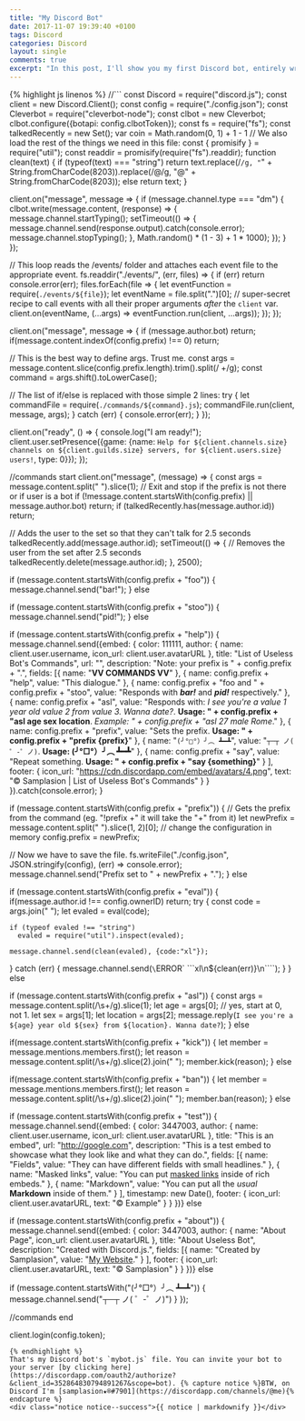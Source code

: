```yaml
---
title: "My Discord Bot"
date: 2017-11-07 19:39:40 +0100
tags: Discord
categories: Discord
layout: single
comments: true
excerpt: "In this post, I'll show you my first Discord bot, entirely written in JavaScript."
---
```

{% highlight js linenos %}
//```
const Discord = require("discord.js");
const client = new Discord.Client();
const config = require("./config.json");
const Cleverbot = require("cleverbot-node");
const clbot = new Cleverbot;
clbot.configure({botapi: config.clbotToken});
const fs = require("fs");
const talkedRecently = new Set();
var coin = Math.random(0, 1) + 1 - 1
// We also load the rest of the things we need in this file:
const { promisify } = require("util");
const readdir = promisify(require("fs").readdir);
function clean(text) {
  if (typeof(text) === "string")
    return text.replace(/`/g, "`" + String.fromCharCode(8203)).replace(/@/g, "@" + String.fromCharCode(8203));
  else
      return text;
}

client.on("message", message => {
  if (message.channel.type === "dm") {
    clbot.write(message.content, (response) => {
      message.channel.startTyping();
      setTimeout(() => {
        message.channel.send(response.output).catch(console.error);
        message.channel.stopTyping();
      }, Math.random() * (1 - 3) + 1 * 1000);
    });
  }
});

// This loop reads the /events/ folder and attaches each event file to the appropriate event.
fs.readdir("./events/", (err, files) => {
  if (err) return console.error(err);
  files.forEach(file => {
    let eventFunction = require(`./events/${file}`);
    let eventName = file.split(".")[0];
    // super-secret recipe to call events with all their proper arguments *after* the `client` var.
    client.on(eventName, (...args) => eventFunction.run(client, ...args));
  });
});

client.on("message", message => {
  if (message.author.bot) return;
  if(message.content.indexOf(config.prefix) !== 0) return;

  // This is the best way to define args. Trust me.
  const args = message.content.slice(config.prefix.length).trim().split(/ +/g);
  const command = args.shift().toLowerCase();

  // The list of if/else is replaced with those simple 2 lines:
  try {
    let commandFile = require(`./commands/${command}.js`);
    commandFile.run(client, message, args);
  } catch (err) {
    console.error(err);
  }
});

client.on("ready", () => {
  console.log("I am ready!");
  client.user.setPresence({game: {name: `Help for ${client.channels.size} channels on ${client.guilds.size} servers, for ${client.users.size} users!`, type: 0}});
});

//commands start
client.on("message", (message) => {
  const args = message.content.split(" ").slice(1);
  // Exit and stop if the prefix is not there or if user is a bot
  if (!message.content.startsWith(config.prefix) || message.author.bot) return;
  if (talkedRecently.has(message.author.id))
  return;

// Adds the user to the set so that they can't talk for 2.5 seconds
talkedRecently.add(message.author.id);
setTimeout(() => {
  // Removes the user from the set after 2.5 seconds
  talkedRecently.delete(message.author.id);
}, 2500);

  if (message.content.startsWith(config.prefix + "foo")) {
    message.channel.send("bar!");
  } else

  if (message.content.startsWith(config.prefix + "stoo")) {
    message.channel.send("pid!");
  } else

  if (message.content.startsWith(config.prefix + "help")) {
    message.channel.send({embed: {
      color: 111111,
      author: {
      name: client.user.username,
      icon_url: client.user.avatarURL
    },
    title: "List of Useless Bot's Commands",
    url: "",
    description: "Note: your prefix is " + config.prefix + ".",
    fields: [{
        name: "**VV COMMANDS VV**"
      },
      {
        name: config.prefix + "help",
        value: "This dialogue."
      },
      {
        name: config.prefix + "foo and " + config.prefix + "stoo",
        value: "Responds with _**bar!**_ and _**pid!**_ respectively."
      },
      {
        name: config.prefix + "asl",
        value: "Responds with: _I see you're a value 1 year old value 2 from value 3. Wanna date?_. **Usage: " + config.prefix + "asl age sex location**. _Example: " + config.prefix + "asl 27 male Rome_."
      },
      {
        name: config.prefix + "prefix",
        value: "Sets the prefix. **Usage: " + config.prefix + "prefix {prefix}**"
      },
      {
        name: "```(╯°□°）╯︵ ┻━┻```",
        value: "`┬─┬﻿ ノ( ゜-゜ノ)`. **Usage: (╯°□°）╯︵ ┻━┻**"
      },
      {
        name: config.prefix + "say",
        value: "Repeat something. **Usage: " + config.prefix + "say {something}**"
      }
    ],
    footer: {
      icon_url: "https://cdn.discordapp.com/embed/avatars/4.png",
      text: "© Samplasion | List of Useless Bot's Commands"
    }
    }
    }).catch(console.error);
  }

  if (message.content.startsWith(config.prefix + "prefix")) {
   // Gets the prefix from the command (eg. "!prefix +" it will take the "+" from it)
   let newPrefix = message.content.split(" ").slice(1, 2)[0];
   // change the configuration in memory
   config.prefix = newPrefix;

   // Now we have to save the file.
   fs.writeFile("./config.json", JSON.stringify(config), (err) => console.error);
   message.channel.send("Prefix set to " + newPrefix + ".");
 } else

 if (message.content.startsWith(config.prefix + "eval")) {
  if(message.author.id !== config.ownerID) return;
  try {
    const code = args.join(" ");
    let evaled = eval(code);

    if (typeof evaled !== "string")
      evaled = require("util").inspect(evaled);

    message.channel.send(clean(evaled), {code:"xl"});
  } catch (err) {
    message.channel.send(`\`ERROR\` \`\`\`xl\n${clean(err)}\n\`\`\``);
  }
} else

 if (message.content.startsWith(config.prefix + "asl")) {
 const args = message.content.split(/\s+/g).slice(1);
 let age = args[0]; // yes, start at 0, not 1.
 let sex = args[1];
 let location = args[2];
 message.reply(`I see you're a ${age} year old ${sex} from ${location}. Wanna date?`);
 } else

 if(message.content.startsWith(config.prefix + "kick")) {
   let member = message.mentions.members.first();
   let reason = message.content.split(/\s+/g).slice(2).join(" ");
   member.kick(reason);
 } else

 if(message.content.startsWith(config.prefix + "ban")) {
   let member = message.mentions.members.first();
   let reason = message.content.split(/\s+/g).slice(2).join(" ");
   member.ban(reason);
 } else

 if (message.content.startsWith(config.prefix + "test")) {
 message.channel.send({embed: {
    color: 3447003,
    author: {
      name: client.user.username,
      icon_url: client.user.avatarURL
    },
    title: "This is an embed",
    url: "http://google.com",
    description: "This is a test embed to showcase what they look like and what they can do.",
    fields: [{
        name: "Fields",
        value: "They can have different fields with small headlines."
      },
      {
        name: "Masked links",
        value: "You can put [masked links](http://google.com) inside of rich embeds."
      },
      {
        name: "Markdown",
        value: "You can put all the *usual* **__Markdown__** inside of them."
      }
    ],
    timestamp: new Date(),
    footer: {
      icon_url: client.user.avatarURL,
      text: "© Example"
    }
  }
})} else

  if (message.content.startsWith(config.prefix + "about")) {
  message.channel.send({embed: {
     color: 3447003,
     author: {
     name: "About Page",
     icon_url: client.user.avatarURL
   },
   title: "About Useless Bot",
   description: "Created with Discord.js.",
   fields: [{
       name: "Created by Samplasion",
       value: "[My Website](samplasion.github.io)."
     }
   ],
   footer: {
     icon_url: client.user.avatarURL,
     text: "© Samplasion"
   }
 }
  })} else

  if (message.content.startsWith("(╯°□°）╯︵ ┻━┻")) {
    message.channel.send("┬─┬﻿ ノ( ゜-゜ノ)")
  }
});

//commands end

client.login(config.token);
```
{% endhighlight %}
That's my Discord bot's `mybot.js` file. You can invite your bot to your server [by clicking here](https://discordapp.com/oauth2/authorize?&client_id=352864830794891267&scope=bot). {% capture notice %}BTW, on Discord I'm [samplasion★®#7901](https://discordapp.com/channels/@me){% endcapture %}
<div class="notice notice--success">{{ notice | markdownify }}</div>

